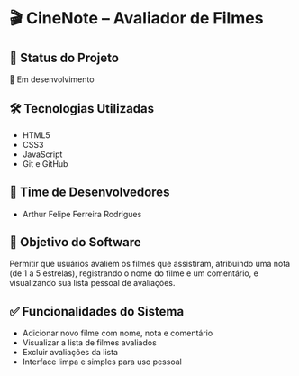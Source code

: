 # 🎬 CineNote – Avaliador de Filmes

## 📌 Status do Projeto
🚧 Em desenvolvimento

## 🛠 Tecnologias Utilizadas
- HTML5  
- CSS3  
- JavaScript  
- Git e GitHub  

## 👥 Time de Desenvolvedores
- Arthur Felipe Ferreira Rodrigues  

## 🎯 Objetivo do Software
Permitir que usuários avaliem os filmes que assistiram, atribuindo uma nota (de 1 a 5 estrelas), registrando o nome do filme e um comentário, e visualizando sua lista pessoal de avaliações.

## ✅ Funcionalidades do Sistema
- Adicionar novo filme com nome, nota e comentário  
- Visualizar a lista de filmes avaliados  
- Excluir avaliações da lista  
- Interface limpa e simples para uso pessoal
